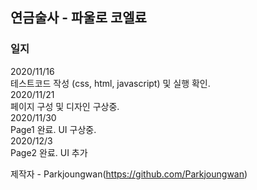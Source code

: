 ## 연금술사 - 파울로 코엘료
### 일지

2020/11/16  
테스트코드 작성 (css, html, javascript) 및 실행 확인.  
2020/11/21  
페이지 구성 및 디자인 구상중.  
2020/11/30  
Page1 완료. UI 구상중.  
2020/12/3  
Page2 완료. UI 추가  

제작자	-	Parkjoungwan(https://github.com/Parkjoungwan)
